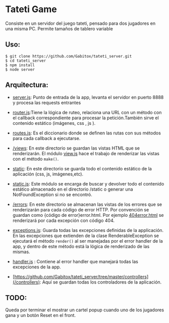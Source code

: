 # Tateti Game

Consiste en un servidor del juego tateti, pensado para dos jugadores en una misma PC.
Permite tamaños de tablero variable

## Uso:
```
$ git clone https://github.com/Gabitox/tateti_server.git
$ cd tateti_server
$ npm install
$ node server
```
## Arquitectura:
* [server.js](https://github.com/Gabitox/tateti_server/blob/master/server.js): Punto de entrada de la app, levanta el servidor en puerto 8888 y procesa las requests entrantes

* [router.js](https://github.com/Gabitox/tateti_server/blob/master/routes/router.js):Tiene la lógica de ruteo, relaciona una URL con un método con el callback correspondiente para procesar la petición.También sirve el contenido estático (imágenes, css , js ).

* [routes.js](https://github.com/Gabitox/tateti_server/blob/master/routes/routes.js): Es el diccionario donde se definen las rutas con sus métodos para cada callback a ejecutarse. 

* [/views](https://github.com/Gabitox/tateti_server/tree/master/views): En este directorio se guardan las vistas HTML que se renderizarán. El módulo [view.js](https://github.com/Gabitox/tateti_server/tree/master/views/view.js) hace el trabajo de renderizar las vistas con el método `make()`.

* [static](https://github.com/Gabitox/tateti_server/tree/master/static): En este directorio se guarda todo el contenido estático de la aplicación (css, js, imágenes,etc).
* [static.js](https://github.com/Gabitox/tateti_server/blob/master/static.js): Este módulo se encarga de buscar y devolver todo el contenido estático almacenado en el directorio /static o generar una NotFoundException si no se encontró.

* [/errors](https://github.com/Gabitox/tateti_server/tree/master/errors): En este directorio se almacenan las vistas de los errores que se renderizarán para cada código de error HTTP. Por convención se guardan como {código de error}error.html. Por ejemplo [404error.html](https://github.com/Gabitox/tateti_server/blob/master/errors/404error.html) se renderizará por cada  excepción con código 404.

* [exceptions.js](https://github.com/Gabitox/tateti_server/blob/master/errors/exceptions.js): Guarda todas las excepciones definidas de la applicación. En las excepciones que extienden de la clase RenderableException se ejecutará el  método `render()` al ser manejadas por el error handler de la app, y dentro de este método está la lógica de renderizado de las mismas.

* [handler.js](https://github.com/Gabitox/tateti_server/blob/master/errors/handlers.js) : Contiene al error handler que manejará todas las excepciones de la app.

* [https://github.com/Gabitox/tateti_server/tree/master/controllers](/controllers): Aquí se guardan todas los controladores de la aplicación.

## TODO:

Queda por terminar el mostrar un cartel popup cuando uno de los jugadores gana y un botón Reset en el front.